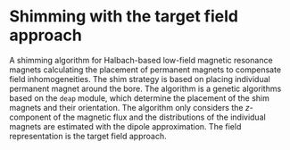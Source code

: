 # Shimming with the target field approach
A shimming algorithm for Halbach-based low-field magnetic resonance magnets calculating the placement of permanent magnets to compensate field inhomogeneities. The shim strategy is based on placing individual permanent magnet around the bore. The algorithm is a genetic algorithms based on the `deap` module, which determine the placement of the shim magnets and their orientation. The algorithm only considers the *z*-component of the magnetic flux and the distributions of the individual magnets are estimated with the dipole approximation. The field representation is the target field approach.
